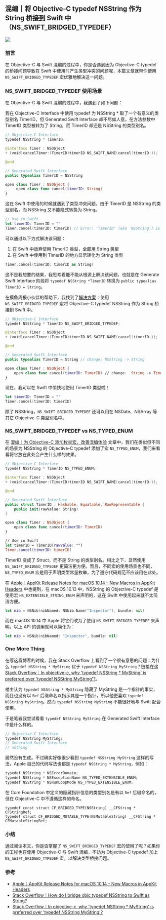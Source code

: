 ## 混编｜将 Objective-C typedef NSString 作为 String 桥接到 Swift 中（NS_SWIFT_BRIDGED_TYPEDEF）

![](https://cdn.nlark.com/yuque/0/2021/png/12376889/1634002390942-f364763e-db92-4079-80b1-46683722c37d.png?x-oss-process=image%2Fresize%2Cw_750%2Climit_0)

### 前言

在 Objective-C 与 Swift 混编的过程中，你是否遇到因为 Objective-C typedef 的桥接问题导致在 Swift 中使用时产生类型冲突的问题呢，本篇文章就带你使用 `NS_SWIFT_BRIDGED_TYPEDEF` 宏优雅地解决这一问题。

### NS_SWIFT_BRIDGED_TYPEDEF 使用场景

在 Objective-C 与 Swift 混编的过程中，我遇到了如下问题：

我在 Objective-C Interface 中使用 typedef 为 NSString * 取了一个有意义的类型别名 TimerID，但 Generated Swift Interface 却不尽如人意。在方法参数中 TimerID 类型被转为了 String，而 TimerID 却还是 NSString 的类型别名。

```swift
// Objective-C Interface
typedef NSString * TimerID;

@interface Timer : NSObject
+ (void)cancelTimer:(TimerID)timerID NS_SWIFT_NAME(cancel(timerID:));

@end

// Generated Swift Interface
public typealias TimerID = NSString

open class Timer : NSObject {
     open class func cancel(timerID: String)
}
```

这在 Swift 中使用的时候就遇到了类型冲突问题。由于 TimerID 是 NSString 的类型别名，而 NSString 又不能隐式转换为 String。

```swift
// Use in Swift
let timerID: TimerID = ""
Timer.cancel(timerID: timerID) // Error: 'TimerID' (aka 'NSString') is not implicitly convertible to 'String'; did you mean to use 'as' to explicitly convert? Insert ' as String'
```

可以通过以下方式解决该问题：

1. 在 Swift 中放弃使用 TimerID 类型，全部用 String 类型
2. 在 Swift 中使用到 TimerID 的地方显示转化为 String 类型

```swift
Timer.cancel(timerID: timerID as String)
```

这不是我想要的结果，我思考着能不能从根源上解决该问题，也就是在 Generate Swift Interface 阶段将 `typedef NSString *TimerID` 转换为 `public typealias TimerID = String`。

在摸鱼周报小伙伴的帮助下，我找到了[解决方案](https://stackoverflow.com/questions/53219460/how-do-i-bridge-objc-typedef-nsstring-to-swift-as-string)：使用 `NS_SWIFT_BRIDGED_TYPEDEF` 宏将 Objective-C typedef NSString 作为 String 桥接到 Swift 中。

```swift
// Objective-C Interface
typedef NSString * TimerID NS_SWIFT_BRIDGED_TYPEDEF;

@interface Timer : NSObject
+ (void)cancelTimer:(TimerID)timerID NS_SWIFT_NAME(cancel(timerID:));

@end

// Generated Swift Interface
public typealias TimerID = String // change: NSString -> String

open class Timer : NSObject {
    open class func cancel(timerID: TimerID) // change:  String -> TimerID
}
```

现在，我可以在 Swift 中愉快地使用 TimerID 类型啦！

```swift
let timerID: TimerID = ""
Timer.cancel(timerID: timerID) 
```

除了 NSString，`NS_SWIFT_BRIDGED_TYPEDEF` 还可以用在 NSDate、NSArray 等其它 Objective-C 类型别名中。

### NS_SWIFT_BRIDGED_TYPEDEF vs NS_TYPED_ENUM

在 [混编｜为 Objective-C 添加枚举宏，改善混编体验](https://github.com/teney97/Objective-C-Style-Guide/blob/main/Content/%E6%B7%B7%E7%BC%96%EF%BD%9C%E4%B8%BA%20Objective-C%20%E6%B7%BB%E5%8A%A0%E6%9E%9A%E4%B8%BE%E5%AE%8F%EF%BC%8C%E6%94%B9%E5%96%84%E6%B7%B7%E7%BC%96%E4%BD%93%E9%AA%8C.md) 文章中，我们在类似但不同的场景为 NSString 的 Objective-C typedef 添加了宏 `NS_TYPED_ENUM`，我们来看看将它放在此处会产生什么样的效果。

```swift
// Objective-C Interface
typedef NSString * TimerID NS_TYPED_ENUM;

@interface Timer : NSObject
+ (void)cancelTimer:(TimerID)timerID NS_SWIFT_NAME(cancel(timerID:));

@end

// Generated Swift Interface
public struct TimerID : Hashable, Equatable, RawRepresentable {
    public init(rawValue: String)
}

open class Timer : NSObject {
    open class func cancel(timerID: TimerID)
}

// Use in Swift
let timerID = TimerID(rawValue: "")
Timer.cancel(timerID: timerID)
```

TimerID 变成了 Struct，而不是 String 的类型别名。相比之下，显然使用 `NS_SWIFT_BRIDGED_TYPEDEF` 更简洁更方便。而且，不同宏的使用场景也不同，`NS_TYPED_ENUM` 宏是用于声明类型常量枚举，为了遵守代码规范不应该用在此处。

在 [Apple｜AppKit Release Notes for macOS 10.14 - New Macros in AppKit Headers](https://developer.apple.com/documentation/macos-release-notes/appkit-release-notes-for-macos-10_14) 中也提到，在 macOS 10.13 中，NSString 的 Objective-C typedef 是使用宏 `NS_EXTENSIBLE_STRING_ENUM` 来声明的，这在 Swift 中使用起来就不太简洁方便。

```swift
let nib = NSNib(nibNamed: NSNib.Name("Inspector"), bundle: nil)
```

而在 macOS 10.14 中 Apple 将它们改为了使用 `NS_SWIFT_BRIDGED_TYPEDEF` 来声明，以上 API 的调用就可以简化为：

```swift
let nib = NSNib(nibNamed: "Inspector", bundle: nil)
```

### One More Thing

在写这篇博客的时候，我在 Stack Overflow 上看到了一个很有意思的问题：为什么 `typedef NSString * MyString` 优于 `typedef NSString MyString`？链接在这 [Stack Overflow｜In objective-c, why 'typedef NSString * MyString' is preferred over 'typedef NSString MyString'?](https://stackoverflow.com/questions/45063451/in-objective-c-why-typedef-nsstring-mystring-is-preferred-over-typedef-nss)。

楼主认为 `typedef NSString * MyString` 隐藏了 MyString 是一个指针的事实，而且也没有以 `Ref` 后缀命名以指示其是一个指针，所以他更喜欢 `typedef NSString MyString`。然而 `typedef NSString MyString` 不能很好地与 Swift 配合使用。

于是笔者我尝试看看 `typedef NSString MyString` 在 Generated Swift Interface 中是什么样的。

```swift
// Objective-C Interface
typedef NSString MyString;
// Generated Swift Interface
// nothing
```

居然没有生成。不过确实好像很少看到 `typedef NSString MyString` 这样的写法，Apple 自己的代码写法也都是 `typedef NSString * MyString`，例如：

```swift
typedef NSString * NSErrorDomain;
typedef NSString * NSExceptionName NS_TYPED_EXTENSIBLE_ENUM;
typedef NSString * NSRunLoopMode NS_TYPED_EXTENSIBLE_ENUM;
```

在 Core Foundation 中定义的隐藏指针信息的类型别名是有以 `Ref` 后缀命名的，但在 Objective-C 中不遵循这样的命名。

```
typedef const struct CF_BRIDGED_TYPE(NSString) __CFString * CFStringRef;
typedef struct CF_BRIDGED_MUTABLE_TYPE(NSMutableString) __CFString * CFMutableStringRef;
```

### 小结

通过阅读本文，你是否掌握了 `NS_SWIFT_BRIDGED_TYPEDEF` 宏的使用了呢？如果你的工程也在使用 Objective-C 与 Swift 混编，不妨为 Objective-C typedef 加上 `NS_SWIFT_BRIDGED_TYPEDEF` 宏，以解决类型桥接问题。

### 参考

* [Apple｜AppKit Release Notes for macOS 10.14 - New Macros in AppKit Headers](https://developer.apple.com/documentation/macos-release-notes/appkit-release-notes-for-macos-10_14)
* [Stack Overflow｜How do I bridge objc typedef NSString to Swift as String?](https://stackoverflow.com/questions/53219460/how-do-i-bridge-objc-typedef-nsstring-to-swift-as-string)
* [Stack Overflow｜In objective-c, why 'typedef NSString * MyString' is preferred over 'typedef NSString MyString'?](https://stackoverflow.com/questions/45063451/in-objective-c-why-typedef-nsstring-mystring-is-preferred-over-typedef-nss)





